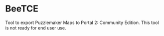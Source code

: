 # BeeTCE
Tool to export Puzzlemaker Maps to Portal 2: Community Edition. This tool is not ready for end user use.
